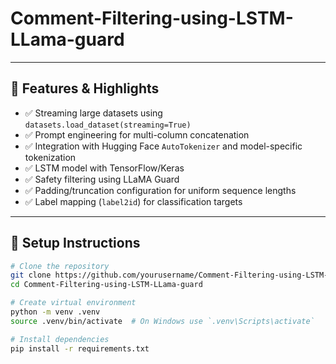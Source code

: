 # Comment-Filtering-using-LSTM-LLama-guard

---

## 🚀 Features & Highlights

- ✅ Streaming large datasets using `datasets.load_dataset(streaming=True)`
- ✅ Prompt engineering for multi-column concatenation
- ✅ Integration with Hugging Face `AutoTokenizer` and model-specific tokenization
- ✅ LSTM model with TensorFlow/Keras
- ✅ Safety filtering using LLaMA Guard
- ✅ Padding/truncation configuration for uniform sequence lengths
- ✅ Label mapping (`label2id`) for classification targets

---

## 🔧 Setup Instructions

```bash
# Clone the repository
git clone https://github.com/yourusername/Comment-Filtering-using-LSTM-LLama-guard.git
cd Comment-Filtering-using-LSTM-LLama-guard

# Create virtual environment
python -m venv .venv
source .venv/bin/activate  # On Windows use `.venv\Scripts\activate`

# Install dependencies
pip install -r requirements.txt
